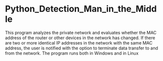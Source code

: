 # Python_Detection_Man_in_the_Middle
This program analyzes the private network and evaluates whether the MAC address of the router or other devices
    in the network has changed. If there are two or more identical IP addresses in the network with the same MAC
    address, the user is notified with the option to terminate data transfer to and from the network.
    The program runs both in Windows and in Linux
